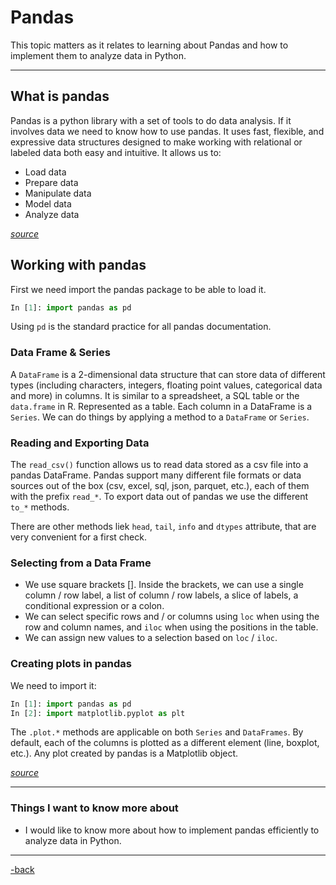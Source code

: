 # Pandas

This topic matters as it relates to learning about Pandas and how to implement them to analyze data in Python.

---

## What is pandas

Pandas is a python library with a set of tools to do data analysis. If it involves data we need to know how to use pandas. It uses fast, flexible, and expressive data structures designed to make working with relational or labeled data both easy and intuitive. It allows us to:

* Load data
* Prepare data
* Manipulate data
* Model data
* Analyze data

[*source*](https://www.youtube.com/watch?v=dcqPhpY7tWk&t=391s) 

## Working with pandas

First we need import the pandas package to be able to load it.
```python
In [1]: import pandas as pd
```
Using `pd` is the standard practice for all pandas documentation.

### Data Frame & Series

A `DataFrame` is a 2-dimensional data structure that can store data of different types (including characters, integers, floating point values, categorical data and more) in columns. It is similar to a spreadsheet, a SQL table or the `data.frame` in R. Represented as a table. Each column in a DataFrame is a `Series`. We can do things by applying a method to a `DataFrame` or `Series`.

### Reading and Exporting Data

The `read_csv()` function allows us to read data stored as a csv file into a pandas DataFrame. Pandas support many different file formats or data sources out of the box (csv, excel, sql, json, parquet, etc.), each of them with the prefix `read_*`. To export data out of pandas we use the different `to_*` methods.

There are other methods liek `head`, `tail`, `info` and `dtypes` attribute, that are very convenient for a first check.

### Selecting from a Data Frame

* We use square brackets []. Inside the brackets, we can use a single column / row label, a list of column / row labels, a slice of labels, a conditional expression or a colon. 
* We can select specific rows and / or columns using `loc` when using the row and column names, and `iloc` when using the positions in the table.
* We can assign new values to a selection based on `loc` / `iloc`.

### Creating plots in pandas

We need to import it:

```python
In [1]: import pandas as pd
In [2]: import matplotlib.pyplot as plt
```
The `.plot.*` methods are applicable on both `Series` and `DataFrames`. By default, each of the columns is plotted as a different element (line, boxplot, etc.). Any plot created by pandas is a Matplotlib object.


[*source*](https://pandas.pydata.org/pandas-docs/stable/getting_started/intro_tutorials/index.html)

---

### Things I want to know more about

* I would like to know more about how to implement pandas efficiently to analyze data in Python. 

---

[-back](https://alexriverau.github.io/reading-notes/code401)
